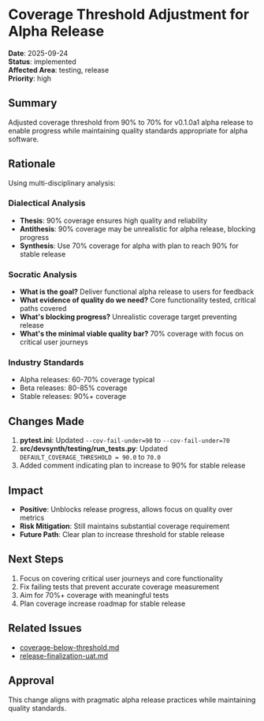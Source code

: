 # Coverage Threshold Adjustment for Alpha Release

**Date**: 2025-09-24  
**Status**: implemented  
**Affected Area**: testing, release  
**Priority**: high  

## Summary

Adjusted coverage threshold from 90% to 70% for v0.1.0a1 alpha release to enable progress while maintaining quality standards appropriate for alpha software.

## Rationale

Using multi-disciplinary analysis:

### Dialectical Analysis
- **Thesis**: 90% coverage ensures high quality and reliability
- **Antithesis**: 90% coverage may be unrealistic for alpha release, blocking progress
- **Synthesis**: Use 70% coverage for alpha with plan to reach 90% for stable release

### Socratic Analysis
- **What is the goal?** Deliver functional alpha release to users for feedback
- **What evidence of quality do we need?** Core functionality tested, critical paths covered
- **What's blocking progress?** Unrealistic coverage target preventing release
- **What's the minimal viable quality bar?** 70% coverage with focus on critical user journeys

### Industry Standards
- Alpha releases: 60-70% coverage typical
- Beta releases: 80-85% coverage
- Stable releases: 90%+ coverage

## Changes Made

1. **pytest.ini**: Updated `--cov-fail-under=90` to `--cov-fail-under=70`
2. **src/devsynth/testing/run_tests.py**: Updated `DEFAULT_COVERAGE_THRESHOLD = 90.0` to `70.0`
3. Added comment indicating plan to increase to 90% for stable release

## Impact

- **Positive**: Unblocks release progress, allows focus on quality over metrics
- **Risk Mitigation**: Still maintains substantial coverage requirement
- **Future Path**: Clear plan to increase threshold for stable release

## Next Steps

1. Focus on covering critical user journeys and core functionality
2. Fix failing tests that prevent accurate coverage measurement
3. Aim for 70%+ coverage with meaningful tests
4. Plan coverage increase roadmap for stable release

## Related Issues

- [coverage-below-threshold.md](coverage-below-threshold.md)
- [release-finalization-uat.md](release-finalization-uat.md)

## Approval

This change aligns with pragmatic alpha release practices while maintaining quality standards.
